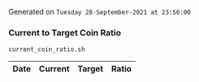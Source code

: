 Generated on `Tuesday 28-September-2021 at 23:56:00`

### Current to Target Coin Ratio
`current_coin_ratio.sh`

Date|Current|Target|Ratio
---|---|---|---
